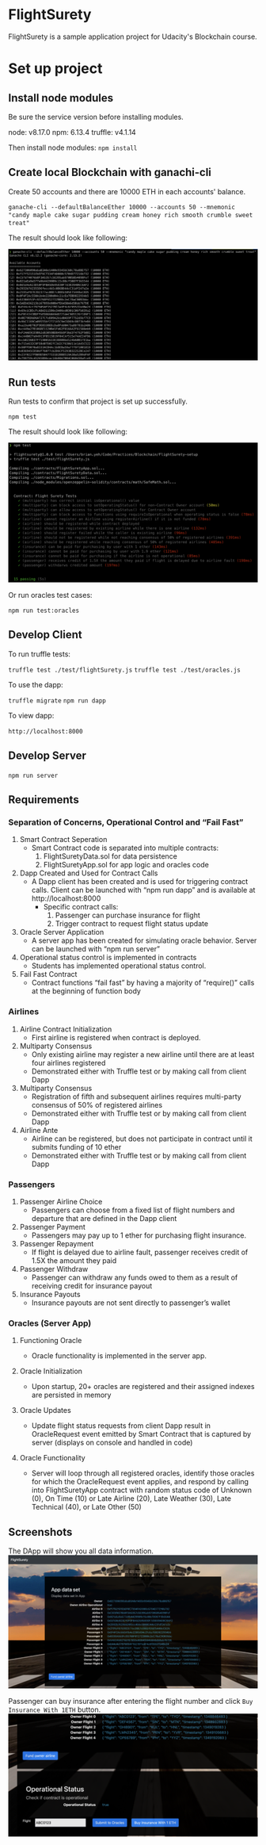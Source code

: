 # FlightSurety

FlightSurety is a sample application project for Udacity's Blockchain course.

# Set up project

## Install node modules

Be sure the service version before installing modules.

node: v8.17.0
npm: 6.13.4
truffle: v4.1.14

Then install node modules: `npm install`


## Create local Blockchain with ganachi-cli

Create 50 accounts and there are 10000 ETH in each accounts' balance.

```
ganache-cli --defaultBalanceEther 10000 --accounts 50 --mnemonic "candy maple cake sugar pudding cream honey rich smooth crumble sweet treat"
```

The result should look like following:

![ganache-cli](images/ganachi-cli.png)


## Run tests

Run tests to confirm that project is set up successfully.

```
npm test
```

The result should look like following:

![run-test-cases](images/run-test-cases.png)

Or run oracles test cases:

```
npm run test:oracles
```

## Develop Client

To run truffle tests:

`truffle test ./test/flightSurety.js`
`truffle test ./test/oracles.js`

To use the dapp:

`truffle migrate`
`npm run dapp`

To view dapp:

`http://localhost:8000`

## Develop Server

`npm run server`


## Requirements
### Separation of Concerns, Operational Control and “Fail Fast”
1. Smart Contract Seperation
    - Smart Contract code is separated into multiple contracts:
        1. FlightSuretyData.sol for data persistence
        2. FlightSuretyApp.sol for app logic and oracles code
2. Dapp Created and Used for Contract Calls
    - A Dapp client has been created and is used for triggering contract calls. Client can be launched with “npm run dapp” and is available at http://localhost:8000
        - Specific contract calls:
            1. Passenger can purchase insurance for flight
            2. Trigger contract to request flight status update
3. Oracle Server Application
    - A server app has been created for simulating oracle behavior. Server can be launched with “npm run server”
4. Operational status control is implemented in contracts
    - Students has implemented operational status control.
5. Fail Fast Contract
    - Contract functions “fail fast” by having a majority of “require()” calls at the beginning of function body

### Airlines
1. Airline Contract Initialization
    - First airline is registered when contract is deployed.
2. Multiparty Consensus
    - Only existing airline may register a new airline until there are at least four airlines registered
    - Demonstrated either with Truffle test or by making call from client Dapp
3. Multiparty Consensus
    - Registration of fifth and subsequent airlines requires multi-party consensus of 50% of registered airlines
    - Demonstrated either with Truffle test or by making call from client Dapp
4. Airline Ante
    - Airline can be registered, but does not participate in contract until it submits funding of 10 ether
    - Demonstrated either with Truffle test or by making call from client Dapp

### Passengers
1. Passenger Airline Choice
    - Passengers can choose from a fixed list of flight numbers and departure that are defined in the Dapp client
2. Passenger Payment
	  - Passengers may pay up to 1 ether for purchasing flight insurance.
3. Passenger Repayment
	  - If flight is delayed due to airline fault, passenger receives credit of 1.5X the amount they paid
4. Passenger Withdraw
	  - Passenger can withdraw any funds owed to them as a result of receiving credit for insurance payout
5. Insurance Payouts
    - Insurance payouts are not sent directly to passenger’s wallet

### Oracles (Server App)
1. Functioning Oracle
    - Oracle functionality is implemented in the server app.

2. Oracle Initialization
    - Upon startup, 20+ oracles are registered and their assigned indexes are persisted in memory
3. Oracle Updates
    - Update flight status requests from client Dapp result in OracleRequest event emitted by Smart Contract that is captured by server (displays on console and handled in code)
4. Oracle Functionality
    - Server will loop through all registered oracles, identify those oracles for which the OracleRequest event applies, and respond by calling into FlightSuretyApp contract with random status code of Unknown (0), On Time (10) or Late Airline (20), Late Weather (30), Late Technical (40), or Late Other (50)

## Screenshots

The DApp will show you all data information.
![dapp-screenshot-1](images/dapp-screenshot-1.png)

Passenger can buy insurance after entering the flight number and click `Buy Insurance With 1ETH` button.
![dapp-screenshot-1](images/dapp-screenshot-2.png)

